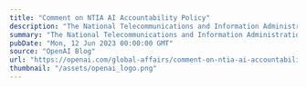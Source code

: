 ```yaml
---
title: "Comment on NTIA AI Accountability Policy"
description: "The National Telecommunications and Information Administration (NTIA) request for comments on AI Accountability policy."
summary: "The National Telecommunications and Information Administration (NTIA) request for comments on AI Accountability policy."
pubDate: "Mon, 12 Jun 2023 00:00:00 GMT"
source: "OpenAI Blog"
url: "https://openai.com/global-affairs/comment-on-ntia-ai-accountability-policy"
thumbnail: "/assets/openai_logo.png"
---
```


